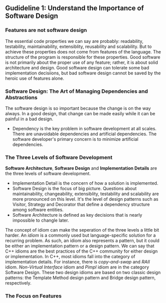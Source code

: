 ##  Gudideline 1: Understand the Importance of Software Design
### Features are not software design
The essential code properties we can say are probably: readability, testability, maintainability, extensiblity, reusability and scalability.
But to achieve these properties does not come from features of the language. The structure of the program is responsible for these properties.
Good software is not primarily about the proper use of any feature; rather, it is about solid architecture and design. Good software design can tolerate some bad implementation decisiions, but bad software design cannot be saved by the heroic use of features alone.
### Software Design: The Art of Managing Dependencies and Abstractions
The software design is so important because the change is on the way always. In a good design, that change can be made easily while it can be painful in a bad design.
- Dependency is the key problem in software development at all scales.
There are unavoidable dependencies and artificial dependencies. The software developer's primary concern is to minimize artificial dependencies.

### The Three Levels of Software Development
**Software Architecture**, **Software Design** and **Implementation Details** are the three levels of software development.
- Implementation Detail is the concern of how a solution is implemented.
- Software Design is the focus of big picture. Questions about maintainability, changeability, extensiblity, testability and scalability are more pronounced on this level. It's the level of design patterns such as Visitor, Strategy and Decorator that define a dependency structure among software entities.
- Software Architecture is defined as key decisions that is nearly impossible to changle later.

The concept of idiom can make the seperation of the three levels a little bit harder. An *idiom* is a commonly used but language-specific solution for a recurring problem. As such, an idiom also represents a pattern, but it could be either an implementation pattern or a design pattern. We can say that C++ idioms are the best practices of the C++ community for either design or implementation. In C++, most idioms fall into the category of implementation details. For instance, there is *copy-and-swap* and *RAII* idiom. *Non-Virtual Interface* idiom and *Pimpl* idiom are in the category Software Design. These two design idioms are based on two classic design patterns: the Template Method design pattern and Bridge design pattern, respectively.

### The Focus on Features
